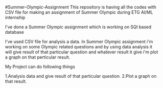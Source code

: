 #Summer-Olympic-Assignment
This repository is having all the codes with CSV file for making an assignment of Summer Olympic during ETG AI/ML internship

I've done a Summer Olympic assignment which is working on SQl based database

I've used CSV file for analysis a data. 
In Summer Olympic assignment i'm working on some Olympic related questions and by using data analysis it will give result of that particular question and whatever result it give i'm plot a graph on that perticular result.

My Project can do following things

1.Analysis data and give result of that particular question. 2.Plot a graph on that result. 
